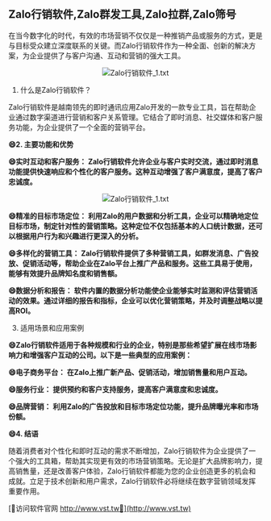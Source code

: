 ## **Zalo行销软件,Zalo群发工具,Zalo拉群,Zalo筛号**

在当今数字化的时代，有效的市场营销不仅仅是一种推销产品或服务的方式，更是与目标受众建立深度联系的关键。而Zalo行销软件作为一种全面、创新的解决方案，为企业提供了与客户沟通、互动和营销的强大工具。

 <center><img src="https://vst.tw/MP4/tuiguang/png/6.png" alt="Zalo行销软件_1.txt"></center>

1. 什么是Zalo行销软件？

Zalo行销软件是越南领先的即时通讯应用Zalo开发的一款专业工具，旨在帮助企业通过数字渠道进行营销和客户关系管理。它结合了即时消息、社交媒体和客户服务功能，为企业提供了一个全面的营销平台。

**😄2. 主要功能和优势**

**😄实时互动和客户服务： Zalo行销软件允许企业与客户实时交流，通过即时消息功能提供快速响应和个性化的客户服务。这种互动增强了客户满意度，提高了客户忠诚度。**

 <center><img src="https://vst.tw/MP4/tuiguang/png/2.png" alt="Zalo行销软件_1.txt"></center>

**😄精准的目标市场定位： 利用Zalo的用户数据和分析工具，企业可以精确地定位目标市场，制定针对性的营销策略。这种定位不仅包括基本的人口统计数据，还可以根据用户行为和兴趣进行更深入的分析。**

**😄多样化的营销工具： Zalo行销软件提供了多种营销工具，如群发消息、广告投放、促销活动等，帮助企业在Zalo平台上推广产品和服务。这些工具易于使用，能够有效提升品牌知名度和销售额。**

**😄数据分析和报告： 软件内置的数据分析功能使企业能够实时监测和评估营销活动的效果。通过详细的报告和指标，企业可以优化营销策略，并及时调整战略以提高ROI。**

3. 适用场景和应用案例

**😄Zalo行销软件适用于各种规模和行业的企业，特别是那些希望扩展在线市场影响力和增强客户互动的公司。以下是一些典型的应用案例：**

**😄电子商务平台： 在Zalo上推广新产品、促销活动，增加销售量和用户互动。**

**😄服务行业： 提供预约和客户支持服务，提高客户满意度和忠诚度。**

**😄品牌营销： 利用Zalo的广告投放和目标市场定位功能，提升品牌曝光率和市场份额。**

**😄4. 结语**

随着消费者对个性化和即时互动的需求不断增加，Zalo行销软件为企业提供了一个强大的工具箱，帮助其实现更有效的市场营销策略。无论是扩大品牌影响力，提高销售量，还是改善客户体验，Zalo行销软件都能为您的企业创造更多的机会和成就。立足于技术创新和用户需求，Zalo行销软件必将继续在数字营销领域发挥重要作用。


[👻访问软件官网 http://www.vst.tw👻](http://www.vst.tw)
